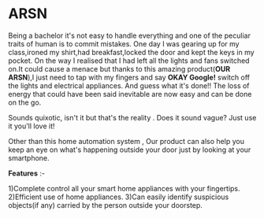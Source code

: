 # ARSN
Being a bachelor it's not easy to handle everything and one of the peculiar traits of human is to commit mistakes.
One day I was gearing up for my class,ironed my shirt,had breakfast,locked the door and kept the keys in my pocket.
On the way I realised that I had left all the lights and fans switched on.It could cause a menace but thanks to this amazing product(**OUR ARSN**),I just need to tap with my fingers and say **OKAY Google!** switch off the lights and electrical appliances. And guess what it's done!! The loss of energy that could have been said inevitable are now easy and can be done on the go.

Sounds quixotic, isn't it but that's the reality . Does it sound vague? Just use it you'll love it!

Other than this home automation system , Our product can also help you keep an eye on what's happening outside your door just
by looking at your smartphone.

**Features** :-

1)Complete control all your smart home appliances with your fingertips.
2)Efficient use of home appliances.
3)Can easily identify suspicious objects(if any) carried by the person outside your doorstep.




